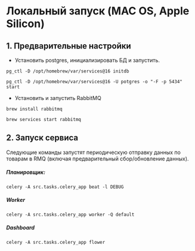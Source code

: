 # Локальный запуск (MAC OS, Apple Silicon)
## 1. Предварительные настройки
- Установить postgres, инициализировать БД и запустить.
```
pg_ctl -D /opt/homebrew/var/services@16 initdb
```
```
pg_ctl -D /opt/homebrew/var/services@16 -U potgres -o "-F -p 5434" start
```
- Установить и запустить RabbitMQ
```
brew install rabbitmq
```
```
brew services start rabbitmq
```
## 2. Запуск сервиса
Следующие команды запустят периодическую отправку данных по товарам в RMQ (включая предварительный сбор/обновление данных).
#####  Планировщик:
```
celery -A src.tasks.celery_app beat -l DEBUG
```
##### Worker
```
celery -A src.tasks.celery_app worker -Q default
```
##### Dashboard
```
celery -A src.tasks.celery_app flower
```